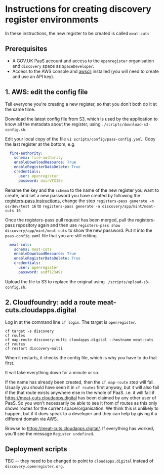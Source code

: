 # Instructions for creating discovery register environments

In these instructions, the new register to be created is called `meat-cuts`

## Prerequisites

- A GOV.UK PaaS account and access to the `openregister` organisation and `discovery` space as `SpaceDeveloper`.
- Access to the AWS console and [awscli](https://aws.amazon.com/cli/) installed (you will need to create and use an API key).

## 1. AWS: edit the config file

Tell everyone you're creating a new register, so that you don't both do it at
the same time.

Download the latest config file from S3, which is used by the application to
know all the metadata about the register, using `./scripts/download-s3-config.sh`.

Edit your local copy of the file `vi scripts/config/paas-config.yaml`.  Copy the last register at the bottom, e.g.

```yaml
  fire-authority:
    schema: fire-authority
    enableDownloadResource: True
    enableRegisterDataDelete: True
    credentials:
      user: openregister
      password: duirVTX1Se
```

Rename the key and the `schema` to the name of the new register you want to create, and set
a new password you have created by following the [registers-pass
instructions](https://github.com/openregister/credentials/#updating-repo-adding-passwords-etc),
change the step `registers-pass generate -n os/dev/test 16` to `registers-pass
generate -n discovery/app/mint/meat-cuts 16`

Once the registers-pass pull request has been merged, pull the registers-pass
repository again and then use `registers-pass show discovery/app/mint/meat-cuts`
to show the new password.  Put it into the `paas-config.yaml` file that you are
still editing.

```yaml
  meat-cuts:
    schema: meat-cuts
    enableDownloadResource: True
    enableRegisterDataDelete: True
    credentials:
      user: openregister
      password: asdfl2349s
```

Upload the file to S3 to replace the original using `./scripts/upload-s3-config.sh`.

## 2. Cloudfoundry: add a route meat-cuts.cloudapps.digital

Log in at the command line `cf login`. The target is `openregister`.

```
cf target -s discovery
cf routes
cf map-route discovery-multi cloudapps.digital --hostname meat-cuts
cf routes
cf restart discovery-multi
```

When it restarts, it checks the config file, which is why you have to do that
first.

It will take everything down for a minute or so.

If the name has already been created, then the `cf map-route` step will fail.
Usually you should have seen it in `cf routes` first anyway, but it will also
fail if the that route exists anywhere else in the whole of PaaS. i.e. it will
fail if https://meat-cuts.cloudapps.digital has been claimed by any other user
of PaaS. So you won't necessarily be able to see it from cf routes as this only
shows routes for the current space/organisation.  We think this is unlikely to
happen, but if it does speak to a developer and they can help by giving it a
different domain via AWS.

Browse to https://meat-cuts.cloudapps.digital/.  If everything has worked,
you'll see the message `Register undefined`.

## Deployment scripts

TBC -- they need to be changed to point to `cloudapps.digital` instead of
`discovery.openregister.org`.

